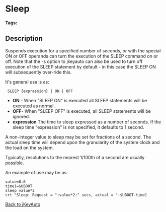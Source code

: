 # Sleep

<PageHeader />

**Tags:**
<badge text='program profiling' vertical='middle' />

## Description

Suspends execution for a specified number of seconds, or with the special ON or OFF operands can turn the execution of the SLEEP command on or off. Note that the -s option to jkeyauto can also be used to turn off execution of the SLEEP statement by default - in this case the SLEEP ON will subsequently over-ride this.

It's general use is as:

```
 SLEEP {expression} | ON | OFF
```

- **ON** - When "SLEEP ON" is executed all SLEEP statements will be executed as normal.
- **OFF**- When "SLEEP OFF" is executed, all SLEEP statements will be ignored.
- **expression** The time to sleep expressed as a number of seconds. If the sleep time "expression" is not specified, it defaults to 1 second.

A non-integer value to sleep may be set for fractions of a second. The actual sleep time will depend upon the granularity of the system clock and the load on the system.

Typically, resolutions to the nearest 1/100th of a second are usually possible.

An example of use may be as:

```
value=0.6
time1=$UBOOT
sleep value*2
crt "Sleep: Request = ":value*2:" secs, actual = ":$UBOOT-time1
```

[Back to jKeyAuto](./../jkeyauto/README.md)

<PageFooter />
